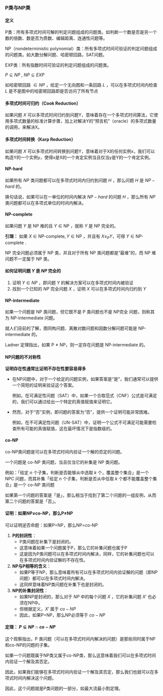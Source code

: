 ### P类与NP类

#### 定义

P类：所有多项式时间可解的判定问题组成的问题类。如判断一个数是否是另一个数的倍数、数是否为质数、编辑距离、连通性问题等。

NP（nondeterministic polynomial）类：所有多项式时间可验证的判定问题组成的问题类。如大数分解问题、哈密顿回路，SAT问题。

EXP类：所有指数时间可验证的判定问题组成的问题类。

$P\subseteq NP$ , $NP\subseteq EXP$ 

如哈密顿回路 $\in NP$ ，给定一个无向图和一条回路 $L$ ，可以在多项式时间内检查 $L$ 是不是图中的哈密顿回路即是否访问了所有节点

#### 多项式时间可归约（Cook Reduction）

如果问题 $X$ 可以多项式时间归约到问题Y，意味着存在一个多项式时间算法，它使用多项式数量的标准计算步骤，加上对解决Y的“预言机”（oracle）的多项式数量的调用，来解决X。

#### 多项式时间转换（Karp Reduction）

如果问题 $X$ 可以多项式时间转换到问题Y，意味着对于X的任何实例x，我们可以构造Y的一个实例y，使得x是X的一个肯定实例当且仅当y是Y的一个肯定实例。

#### NP-hard

如果所有 $NP$ 类问题都可以在多项式时间内归约到问题 $H$ ，那么问题 $H$ 是 $NP-hard$ 的。

换句话说，如果可以在一单位的时间内解决 $NP-hard$ 的问题 $H$ ，那么所有 $NP$类问题都可以在多项式单位的时间内解决。

#### NP-complete

如果问题 $Y$ 是 NP 难的且 $Y\in \text{NP}$ ，就称 $Y$ 是 NP 完全的。

**引理：** 如果 $X\in \text{NP-complete}, Y\in \text{NP}$ ，并且有 $X\le_P Y$，可得 $Y\in \text{NP-complete}$ . 

NP 完全问题必须属于 NP 类，并且对于所有 NP 类问题都是“最难”的，而 NP 难问题不一定属于 NP 类。

#### 如何证明问题 $Y$ 是 $NP$ 完全的

1. 证明 $Y\in NP$ ，即问题 $Y$ 的解决方案可以在多项式时间内被验证
2. 找到一个已知的 $NP$ 完全问题 $X$ ，证明 $X$ 可以在多项式时间内归约到 $Y$ 

#### NP-intermediate

如果一个问题是 $\mathsf{NP}$ 类问题，但它既不是 $\mathsf{P}$ 类问题也不是 NP完全 问题，则称其为 NP-intermediate 问题。

就人们目前的了解，图同构问题、离散对数问题和因数分解问题可能是 NP-intermediate 的。

Ladner 定理指出，如果 $\mathsf{P}\ne\mathsf{NP}$，则一定存在问题是 NP-intermediate 的。

#### NP问题的不对称性

**证明存在性通常比证明不存在性要容易得多**

- 在NP问题中，对于一个给定的问题实例，如果答案是“是”，我们通常可以提供一个简短的证明来验证这个答案。

  例如，在可满足性问题（SAT）中，如果一个合取范式（CNF）公式是可满足的，我们可以通过给出一个特定的真值赋值来证明它。

- 然而，对于“否”实例，即问题的答案为“否”，提供一个证明可能非常困难。

  例如，在不可满足性问题（UN-SAT）中，证明一个公式不可满足可能需要检查所有可能的真值赋值，这在最坏情况下是指数级的。

#### co-NP

co-NP类问题是可以在多项式时间内验证一个解的否定的问题。

一个问题是 co-NP 类问题，当且仅当它的补集是 NP 类问题。

例如：「给定 $n$ 个子集，判断是否能够从中选取 $k$ 个，覆盖整个集合」是一个 NPC 问题，而其补集「给定 $n$ 个子集，判断是否从中任取 $k$ 个都不能覆盖整个集合」是一个 co-NP 类问题

如果第一个问题的答案是「是」，那么相当于找到了第二个问题的一组反例，从而第二个问题的答案是「否」。

#### 证明：如果NP$\ne$co-NP，那么P$\ne$NP

可以证明逆否命题：如果P=NP，那么NP=co-NP

1. **P的封闭性**：
   - P类问题在补集下是封闭的。
   - 这意味着如果一个问题属于P，那么它的补集问题也属于P
   - 这是因为P类问题可以在多项式时间内解决，同样，它的补集问题也可以在多项式时间内验证解的不存在性。
2. **NP与P相等的含义**：
   - 如果P等于NP，那么意味着所有可以在多项式时间内验证解的问题（即NP问题）都可以在多项式时间内解决。
   - 这同样意味着NP类问题在补集下也是封闭的。
3. **NP的补集封闭性**：
   - 如果NP是封闭的，那么对于 $NP$ 中的每个问题 $X$ ，它的补集问题 $X'$ 也必须在NP中。
   - 但根据定义，$X'$ 属于 $co-NP$
   - 因此，如果P=NP，那么NP必须等于 $co-NP$

#### 定理： $P\subseteq NP\cap co-NP$ 

这个观察指出，P 类问题（可以在多项式时间内解决的问题）是那些同时属于NP和co-NP的问题的子集。

如果一个问题既属于NP类又属于co-NP类，那么这意味着我们可以在多项式时间内验证一个解及其否定。

因此，如果我们能够在多项式时间内验证一个解及其否定，那么我们也就可以在多项式时间内解决这个问题。

因此，这个问题就是P类问题的一部分，如最大流最小割定理。
